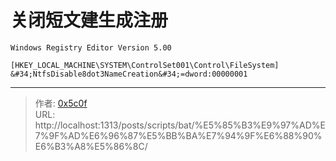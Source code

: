 # 关闭短文建生成注册


```reg
Windows Registry Editor Version 5.00

[HKEY_LOCAL_MACHINE\SYSTEM\ControlSet001\Control\FileSystem]
&#34;NtfsDisable8dot3NameCreation&#34;=dword:00000001
```


---

> 作者: [0x5c0f](https://blog.0x5c0f.cc)  
> URL: http://localhost:1313/posts/scripts/bat/%E5%85%B3%E9%97%AD%E7%9F%AD%E6%96%87%E5%BB%BA%E7%94%9F%E6%88%90%E6%B3%A8%E5%86%8C/  


